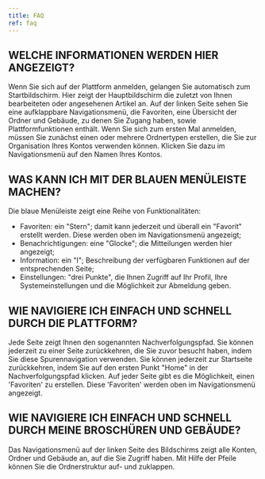 ```yaml
---
title: FAQ
ref: faq
---
```


## WELCHE INFORMATIONEN WERDEN HIER ANGEZEIGT?
Wenn Sie sich auf der Plattform anmelden, gelangen Sie automatisch zum Startbildschirm. Hier zeigt der Hauptbildschirm die zuletzt von Ihnen bearbeiteten oder angesehenen Artikel an. Auf der linken Seite sehen Sie eine aufklappbare Navigationsmenü, die Favoriten, eine Übersicht der Ordner und Gebäude, zu denen Sie Zugang haben, sowie Plattformfunktionen enthält. Wenn Sie sich zum ersten Mal anmelden, müssen Sie zunächst einen oder mehrere Ordnertypen erstellen, die Sie zur Organisation Ihres Kontos verwenden können. Klicken Sie dazu im Navigationsmenü auf den Namen Ihres Kontos.

## WAS KANN ICH MIT DER BLAUEN MENÜLEISTE MACHEN?
Die blaue Menüleiste zeigt eine Reihe von Funktionalitäten:

- Favoriten: ein "Stern"; damit kann jederzeit und überall ein "Favorit" erstellt werden. Diese werden oben im Navigationsmenü angezeigt;
- Benachrichtigungen: eine "Glocke"; die Mitteilungen werden hier angezeigt;
- Information: ein "I"; Beschreibung der verfügbaren Funktionen auf der entsprechenden Seite;
- Einstellungen: "drei Punkte", die Ihnen Zugriff auf Ihr Profil, Ihre Systemeinstellungen und die Möglichkeit zur Abmeldung geben.

## WIE NAVIGIERE ICH EINFACH UND SCHNELL DURCH DIE PLATTFORM?
Jede Seite zeigt Ihnen den sogenannten Nachverfolgungspfad. Sie können jederzeit zu einer Seite zurückkehren, die Sie zuvor besucht haben, indem Sie diese Spurennavigation verwenden. Sie können jederzeit zur Startseite zurückkehren, indem Sie auf den ersten Punkt "Home" in der Nachverfolgungspfad klicken. Auf jeder Seite gibt es die Möglichkeit, einen 'Favoriten' zu erstellen. Diese 'Favoriten' werden oben im Navigationsmenü angezeigt.

## WIE NAVIGIERE ICH EINFACH UND SCHNELL DURCH MEINE BROSCHÜREN UND GEBÄUDE?
Das Navigationsmenü auf der linken Seite des Bildschirms zeigt alle Konten, Ordner und Gebäude an, auf die Sie Zugriff haben. Mit Hilfe der Pfeile können Sie die Ordnerstruktur auf- und zuklappen.
